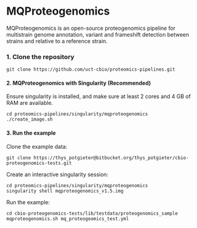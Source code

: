 
# MQProteogenomics

MQProteogenomics is an open-source proteogenomics pipeline for multistrain genome annotation, variant and frameshift detection between strains and relative to a reference strain.

### 1. Clone the repository
`git clone https://github.com/uct-cbio/proteomics-pipelines.git`

#### 2. MQProteogenomics with Singularity (Recommended)
Ensure singularity is installed, and make sure at least 2 cores and 4 GB of RAM are available.

~~~
cd proteomics-pipelines/singularity/mqproteogenomics
./create_image.sh
~~~

#### 3. Run the example 
Clone the example data:
~~~
git clone https://thys_potgieter@bitbucket.org/thys_potgieter/cbio-proteogenomics-tests.git
~~~

Create an interactive singularity session:
~~~
cd proteomics-pipelines/singularity/mqproteogenomics
singularity shell mqproteogenomics_v1.5.img 
~~~

Run the example:
~~~
cd cbio-proteogenomics-tests/lib/testdata/proteogenomics_sample
mqproteogenomics.sh mq_proteogeomics_test.yml
~~~

